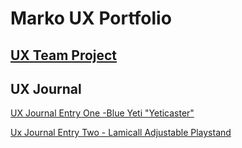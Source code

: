 # Marko UX Portfolio


## [UX Team Project](https://usabilityengineering.github.io/Parkers/)

## UX Journal

[UX Journal Entry One -Blue Yeti "Yeticaster"](https://github.com/mramos42/UXPortfolio/blob/master/Journal%20Entry%201/JournalEntryOne.md)

[Ux Journal Entry Two - Lamicall Adjustable Playstand](https://github.com/mramos42/UXPortfolio/blob/master/Journal%20Entry%202/JournalEntryTwo.md)

